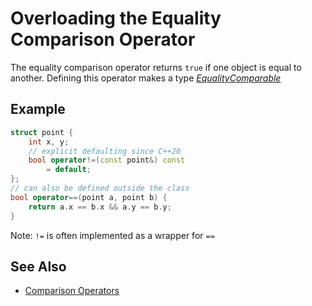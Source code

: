 # Overloading the Equality Comparison Operator

The equality comparison operator returns `true` if one object is equal to another.
Defining this operator makes a type *[EqualityComparable][1]*

[1]: https://en.cppreference.com/w/cpp/named_req/EqualityComparable

## Example
```cpp
struct point {
    int x, y;
    // explicit defaulting since C++20
    bool operator!=(const point&) const
        = default;
};
// can also be defined outside the class
bool operator==(point a, point b) {
    return a.x == b.x && a.y == b.y;
}
```
Note: `!=` is often implemented as a wrapper for `==`

## See Also

- [Comparison Operators](https://en.cppreference.com/w/cpp/language/operator_comparison)
